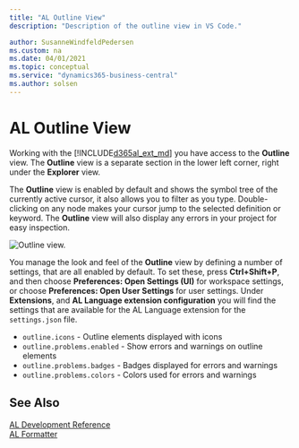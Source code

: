```yaml
---
title: "AL Outline View"
description: "Description of the outline view in VS Code."

author: SusanneWindfeldPedersen
ms.custom: na
ms.date: 04/01/2021
ms.topic: conceptual
ms.service: "dynamics365-business-central"
ms.author: solsen
---
```


# AL Outline View

Working with the [!INCLUDE[d365al_ext_md](../includes/d365al_ext_md.md)] you have access to the **Outline** view. The **Outline** view is a separate section in the lower left corner, right under the **Explorer** view.

The **Outline** view is enabled by default and shows the symbol tree of the currently active cursor, it also allows you to filter as you type. Double-clicking on any node makes your cursor jump to the selected definition or keyword. The **Outline** view will also display any errors in your project for easy inspection.

![Outline view.](media/outlineview.png "Outline view in Visual Studio Code")

You manage the look and feel of the **Outline** view by defining a number of settings, that are all enabled by default. To set these, press **Ctrl+Shift+P**, and then choose **Preferences: Open Settings (UI)** for workspace settings, or choose **Preferences: Open User Settings** for user settings. Under **Extensions**, and **AL Language extension configuration** you will find the settings that are available for the AL Language extension for the `settings.json` file.

+ `outline.icons` - Outline elements displayed with icons
+ `outline.problems.enabled` - Show errors and warnings on outline elements
+ `outline.problems.badges` - Badges displayed for errors and warnings
+ `outline.problems.colors` - Colors used for errors and warnings

## See Also
[AL Development Reference](devenv-reference-overview.md)  
[AL Formatter](devenv-al-formatter.md)  
